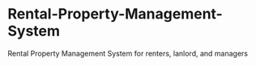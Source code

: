 # Rental-Property-Management-System
Rental Property Management System for renters, lanlord, and managers
